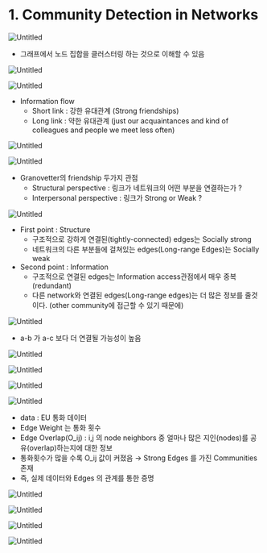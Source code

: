# 1. Community Detection in Networks

![Untitled](1%20Community%20Detection%20in%20Networks%202544f6f6ea9841ae9de9b8ba664a1961/Untitled.png)

- 그래프에서 노드 집합을 클러스터링 하는 것으로 이해할 수 있음

![Untitled](1%20Community%20Detection%20in%20Networks%202544f6f6ea9841ae9de9b8ba664a1961/Untitled%201.png)

![Untitled](1%20Community%20Detection%20in%20Networks%202544f6f6ea9841ae9de9b8ba664a1961/Untitled%202.png)

- Information flow
    - Short link : 강한 유대관계 (Strong friendships)
    - Long link : 약한 유대관계 (just our acquaintances and kind of colleagues and people we meet less often)

![Untitled](1%20Community%20Detection%20in%20Networks%202544f6f6ea9841ae9de9b8ba664a1961/Untitled%203.png)

![Untitled](1%20Community%20Detection%20in%20Networks%202544f6f6ea9841ae9de9b8ba664a1961/Untitled%204.png)

- Granovetter의 friendship 두가지 관점
    - Structural perspective : 링크가 네트워크의 어떤 부분을 연결하는가 ?
    - Interpersonal perspective : 링크가 Strong or Weak ?

![Untitled](1%20Community%20Detection%20in%20Networks%202544f6f6ea9841ae9de9b8ba664a1961/Untitled%205.png)

- First point : Structure
    - 구조적으로 강하게 연결된(tightly-connected) edges는 Socially strong
    - 네트워크의 다른 부분들에 걸쳐있는 edges(Long-range Edges)는 Socially weak
- Second point : Information
    - 구조적으로 연결된 edges는 Information access관점에서 매우 중복(redundant)
    - 다른 network와 연결된 edges(Long-range edges)는 더 많은 정보를 줄것이다. (other community에 접근할 수 있기 때문에)

![Untitled](1%20Community%20Detection%20in%20Networks%202544f6f6ea9841ae9de9b8ba664a1961/Untitled%206.png)

- a-b 가 a-c 보다 더 연결될 가능성이 높음

![Untitled](1%20Community%20Detection%20in%20Networks%202544f6f6ea9841ae9de9b8ba664a1961/Untitled%207.png)

![Untitled](1%20Community%20Detection%20in%20Networks%202544f6f6ea9841ae9de9b8ba664a1961/Untitled%208.png)

![Untitled](1%20Community%20Detection%20in%20Networks%202544f6f6ea9841ae9de9b8ba664a1961/Untitled%209.png)

![Untitled](1%20Community%20Detection%20in%20Networks%202544f6f6ea9841ae9de9b8ba664a1961/Untitled%2010.png)

- data : EU 통화 데이터
- Edge Weight 는 통화 횟수
- Edge Overlap(O_ij) : i,j 의 node neighbors 중 얼마나 많은 지인(nodes)를 공유(overlap)하는지에 대한 정보
- 통화횟수가 많을 수록 O_ij 값이 커졌음
→ Strong Edges 를 가진 Communities 존재
- 즉, 실제 데이터와 Edges 의 관계를 통한 증명

![Untitled](1%20Community%20Detection%20in%20Networks%202544f6f6ea9841ae9de9b8ba664a1961/Untitled%2011.png)

![Untitled](1%20Community%20Detection%20in%20Networks%202544f6f6ea9841ae9de9b8ba664a1961/Untitled%2012.png)

![Untitled](1%20Community%20Detection%20in%20Networks%202544f6f6ea9841ae9de9b8ba664a1961/Untitled%2013.png)

![Untitled](1%20Community%20Detection%20in%20Networks%202544f6f6ea9841ae9de9b8ba664a1961/Untitled%2014.png)